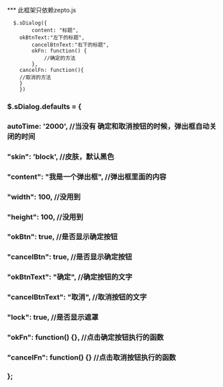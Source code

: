 ***    此框架只依赖zepto.js  
      
      $.sDialog({
            content: "标题",
	    okBtnText:"左下的标题",
            cancelBtnText:"右下的标题",
            okFn: function() {
                //确定的方法
            },
	    cancelFn: function(){
		//取消的方法
	    }
        })
		
		
###		$.sDialog.defaults = {
###        autoTime: '2000', //当没有 确定和取消按钮的时候，弹出框自动关闭的时间
###        "skin": 'block', //皮肤，默认黑色
###        "content": "我是一个弹出框", //弹出框里面的内容
###        "width": 100, //没用到
###        "height": 100, //没用到
###        "okBtn": true, //是否显示确定按钮
###        "cancelBtn": true, //是否显示确定按钮
###        "okBtnText": "确定", //确定按钮的文字
###        "cancelBtnText": "取消", //取消按钮的文字
###        "lock": true, //是否显示遮罩
###        "okFn": function() {}, //点击确定按钮执行的函数
###        "cancelFn": function() {} //点击取消按钮执行的函数
###    };
